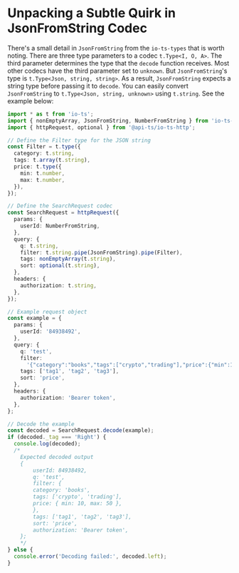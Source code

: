 # Unpacking a Subtle Quirk in JsonFromString Codec

There's a small detail in `JsonFromString` from the `io-ts-types` that is worth noting.
There are three type parameters to a codec `t.Type<I, O, A>`. The third parameter
determines the type that the `decode` function receives. Most other codecs have the
third parameter set to `unknown`. But `JsonFromString`'s type is
`t.Type<Json, string, string>`. As a result, `JsonFromString` expects a string type
before passing it to `decode`. You can easily convert `JsonFromString` to
`t.Type<Json, string, unknown>` using `t.string`. See the example below:

```typescript
import * as t from 'io-ts';
import { nonEmptyArray, JsonFromString, NumberFromString } from 'io-ts-types';
import { httpRequest, optional } from '@api-ts/io-ts-http';

// Define the Filter type for the JSON string
const Filter = t.type({
  category: t.string,
  tags: t.array(t.string),
  price: t.type({
    min: t.number,
    max: t.number,
  }),
});

// Define the SearchRequest codec
const SearchRequest = httpRequest({
  params: {
    userId: NumberFromString,
  },
  query: {
    q: t.string,
    filter: t.string.pipe(JsonFromString).pipe(Filter),
    tags: nonEmptyArray(t.string),
    sort: optional(t.string),
  },
  headers: {
    authorization: t.string,
  },
});

// Example request object
const example = {
  params: {
    userId: '84938492',
  },
  query: {
    q: 'test',
    filter:
      '{"category":"books","tags":["crypto","trading"],"price":{"min":10,"max":50}}',
    tags: ['tag1', 'tag2', 'tag3'],
    sort: 'price',
  },
  headers: {
    authorization: 'Bearer token',
  },
};

// Decode the example
const decoded = SearchRequest.decode(example);
if (decoded._tag === 'Right') {
  console.log(decoded);
  /* 
    Expected decoded output
    {
        userId: 84938492,
        q: 'test',
        filter: {
        category: 'books',
        tags: ['crypto', 'trading'],
        price: { min: 10, max: 50 },
        },
        tags: ['tag1', 'tag2', 'tag3'],
        sort: 'price',
        authorization: 'Bearer token',
    };
    */
} else {
  console.error('Decoding failed:', decoded.left);
}
```

